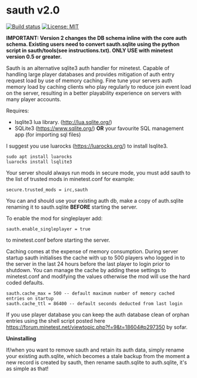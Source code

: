# sauth v2.0
[![Build status](https://github.com/shivajiva101/sauth/workflows/Check%20&%20Release/badge.svg)](https://github.com/shivajiva101/sauth/actions)
[![License: MIT](https://img.shields.io/badge/License-MIT-yellow.svg)](https://opensource.org/licenses/MIT)

<b>IMPORTANT: Version 2 changes the DB schema inline with the core auth schema. Existing users need to convert sauth.sqlite using the python script in sauth/tools(see instructions.txt). ONLY USE with minetest version 0.5 or greater.</b>

Sauth is an alternative sqlite3 auth handler for minetest. Capable of handling large player databases and provides mitigation of auth entry request load by use of memory caching. Fine tune your servers auth memory load by caching clients who play regularly to reduce join event load on the server, resulting in a better playability experience on servers with many player accounts.

Requires:

* lsqlite3 lua library. (http://lua.sqlite.org/)
* SQLite3 (https://www.sqlite.org/) <b>OR</b> your favourite SQL management app (for importing sql files)

I suggest you use luarocks (https://luarocks.org/) to install lsqlite3.

	sudo apt install luarocks
	luarocks install lsqlite3

Your server should always run mods in secure mode, you must add sauth to the list of trusted mods in minetest.conf for example:

	secure.trusted_mods = irc,sauth

You can and should use your existing auth db, make a copy of auth.sqlite renaming it to sauth.sqlite <b>BEFORE</b> starting the server.

To enable the mod for singleplayer add:

	sauth.enable_singleplayer = true

to minetest.conf before starting the server.

Caching comes at the expense of memory consumption. During server startup sauth initialises the cache with up to 500 players who logged in to the server in the last 24 hours before the last player to login prior to shutdown. You can manage the cache by adding these settings to minetest.conf and modifying the values otherwise the mod will use the hard coded defaults.

	sauth.cache_max = 500 -- default maximum number of memory cached entries on startup
	sauth.cache_ttl = 86400 -- default seconds deducted from last login

If you use player database you can keep the auth database clean of orphan entries using the shell script posted
here https://forum.minetest.net/viewtopic.php?f=9&t=18604#p297350 by sofar.

<b>Uninstalling</b>

If/when you want to remove sauth and retain its auth data, simply rename your existing auth.sqlite, which becomes a stale backup from the moment a new record is created by sauth, then rename sauth.sqlite to auth.sqlite, it's as simple as that!
